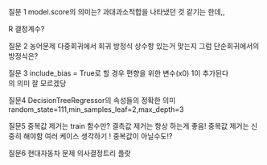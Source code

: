 질문 1 
model.score의 의미는? 과대과소적합을 나타냈던 것 같기는 한데,,

R 결정계수?


질문 2 
농어문제 
다중회귀에서 회귀 방정식 상수항 있는거 맞는지
그럼 단순회귀에서의 방정식은?

질문 3 
include_bias = True로 할 경우 편향을 위한 변수(x0) 1이 추가된다  
의 의미 잘 모르겠당

질문4 
DecisionTreeRegressor의 속성들의 정확한 의미 
random_state=111,min_samples_leaf=2,max_depth=3


질문5
중복값 제거는 train 함수만?
결측값 제거는 항상 하는게 좋음! 
중복값 제거는 신중히 해야함 여러 케이스 생각하기 ! 
중복값이 아닐수도!?

질문6 
현대자동차 문제 의사결정트리 플랏


